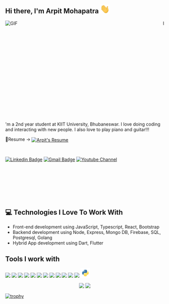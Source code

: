 <h2> Hi there, I'm Arpit Mohapatra <img src="https://raw.githubusercontent.com/ABSphreak/ABSphreak/master/gifs/Hi.gif" width="30px"> </h2> <img width="500" height="320" align='left' src="https://github.com/abhisheknaiidu/abhisheknaiidu/blob/master/code.gif?raw=true" alt="GIF">
I'm a 2nd year student at KIIT University, Bhubaneswar. I love doing coding and interacting with new people. I also love to play piano and guitar!!!

<br />

📝Resume -> <a href="https://drive.google.com/drive/folders/1OBEn8o0w-079Cdbs62nF_dSlhwExK-5x?usp=sharing"><img align="center" alt="Arpit's Resume" width="35px" src="https://img.favpng.com/15/9/18/portable-network-graphics-logo-vector-graphics-graphic-design-png-favpng-5wCajMHRHaUEErhMSqC4HZ6MQ.jpg" /></a>

<br />

[![Linkedin Badge](https://img.shields.io/badge/-arpit-blue?style=flat-square&logo=Linkedin&logoColor=white&link=https://www.linkedin.com/in/arpit-mohapatra-b40aa9120/)](https://www.linkedin.com/in/arpit-mohapatra-b40aa9120/) [![Gmail Badge](https://img.shields.io/badge/-arpit.mohapatra19@gmail.com-c14438?style=flat-square&logo=Gmail&logoColor=white&link=mailto:arpit.mohapatra19@gmail.com)](mailto:arpit.mohapatra19@gmail.com) [![Youtube Channel](https://img.shields.io/badge/-Arpit%20Mohapatra-c14438?style=flat-square&logo=Youtube&link=https://www.youtube.com/channel/UC-HTcLSHfzWM_dch6Di3uWw/)](https://www.youtube.com/channel/UC-HTcLSHfzWM_dch6Di3uWw/)

<br /> <br /><br /><br /><br /><br />

## :computer: Technologies I Love To Work With
* Front-end development using  JavaScript, Typescript, React, Bootstrap
* Backend development using Node, Express, Mongo DB, Firebase, SQL, Postgresql, Golang
* Hybrid App development using Dart, Flutter

## Tools I work with
 <img src = 'https://raw.githubusercontent.com/MarikIshtar007/MarikIshtar007/master/images/git.svg' height='30'/> <img src = 'https://image.flaticon.com/icons/svg/919/919853.svg' width='30'/> <img src = 'https://image.flaticon.com/icons/svg/919/919851.svg' width='30'/> <img src = 'https://github.com/MarikIshtar007/MarikIshtar007/blob/master/images/js.svg' width='30'/> <img src = 'https://raw.githubusercontent.com/MarikIshtar007/MarikIshtar007/master/images/flutter-logo.svg' width='23'/> <img src = 'https://icon-library.com/images/node-js-icon/node-js-icon-8.jpg' width='27'/> <img src = 'https://github.com/MarikIshtar007/MarikIshtar007/blob/master/images/cpp.svg' width='30'/> <img src = 'https://upload.wikimedia.org/wikipedia/commons/thumb/1/17/GraphQL_Logo.svg/1200px-GraphQL_Logo.svg.png' width='30'/> <img src = 'https://d2eip9sf3oo6c2.cloudfront.net/tags/images/000/001/216/thumb/apollo-seeklogo.com_%281%29.png' width='30'/> <img src = 'https://miro.medium.com/max/816/1*mn6bOs7s6Qbao15PMNRyOA.png' width='30'/> <img src = 'https://cdn.auth0.com/blog/logos/nextjs-logo.png' width='30'/> <img src = 'https://images-na.ssl-images-amazon.com/images/I/51Mt-I6%2BEQL._AC_SL1000_.jpg' width='30'/>  <img src = 'https://raw.githubusercontent.com/github/explore/80688e429a7d4ef2fca1e82350fe8e3517d3494d/topics/python/python.png' height='30'/>

<p align=center>
<img src = "https://github-readme-stats.vercel.app/api?username=marpit19&&show_icons=true&title_color=ffffff&icon_color=bb2acf&text_color=daf7dc&bg_color=151515">
<img src = "https://github-readme-stats.vercel.app/api/top-langs/?username=marpit19&hide=css,java,html&theme=tokyonight">
 </p>
 
[![trophy](https://github-profile-trophy.vercel.app/?username=marpit19&theme=onedark)](https://github.com/ryo-ma/github-profile-trophy)
